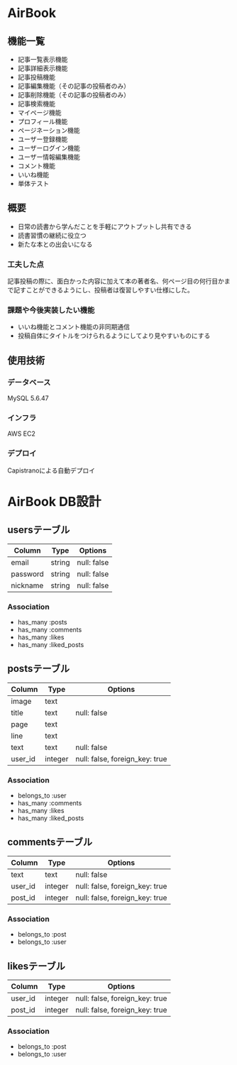 # AirBook
## 機能一覧
- 記事一覧表示機能
- 記事詳細表示機能
- 記事投稿機能
- 記事編集機能（その記事の投稿者のみ）
- 記事削除機能（その記事の投稿者のみ）
- 記事検索機能
- マイページ機能
- プロフィール機能
- ページネーション機能
- ユーザー登録機能
- ユーザーログイン機能
- ユーザー情報編集機能
- コメント機能
- いいね機能
- 単体テスト

## 概要
- 日常の読書から学んだことを手軽にアウトプットし共有できる
- 読書習慣の継続に役立つ
- 新たな本との出会いになる

### 工夫した点
記事投稿の際に、面白かった内容に加えて本の著者名、何ページ目の何行目かまで記すことができるようにし、投稿者は復習しやすい仕様にした。
### 課題や今後実装したい機能
- いいね機能とコメント機能の非同期通信
- 投稿自体にタイトルをつけられるようにしてより見やすいものにする

## 使用技術
### データベース
MySQL 5.6.47

### インフラ
AWS EC2

### デプロイ
Capistranoによる自動デプロイ

# AirBook DB設計
## usersテーブル
|Column|Type|Options|
|------|----|-------|
|email|string|null: false|
|password|string|null: false|
|nickname|string|null: false|
### Association
- has_many :posts
- has_many :comments
- has_many :likes
- has_many :liked_posts

## postsテーブル
|Column|Type|Options|
|------|----|-------|
|image|text||
|title|text|null: false|
|page|text||
|line|text||
|text|text|null: false|
|user_id|integer|null: false, foreign_key: true|
### Association
- belongs_to :user
- has_many :comments
- has_many :likes
- has_many :liked_posts

## commentsテーブル
|Column|Type|Options|
|------|----|-------|
|text|text|null: false|
|user_id|integer|null: false, foreign_key: true|
|post_id|integer|null: false, foreign_key: true|
### Association
- belongs_to :post
- belongs_to :user

## likesテーブル
|Column|Type|Options|
|------|----|-------|
|user_id|integer|null: false, foreign_key: true|
|post_id|integer|null: false, foreign_key: true|
### Association
- belongs_to :post
- belongs_to :user